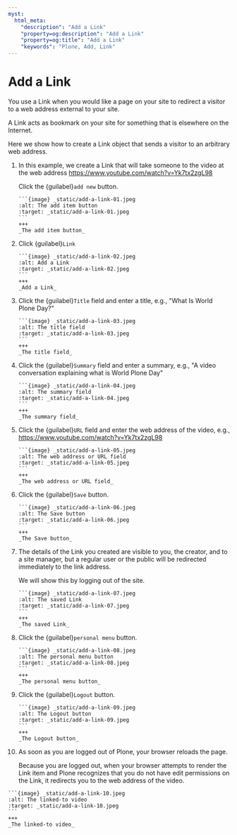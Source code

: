 ```yaml
---
myst:
  html_meta:
    "description": "Add a Link"
    "property=og:description": "Add a Link"
    "property=og:title": "Add a Link"
    "keywords": "Plone, Add, Link"
---
```


# Add a Link

You use a Link when you would like a page on your site to redirect a visitor to a web address external to your site.

A Link acts as bookmark on your site for something that is elsewhere on the Internet.

Here we show how to create a Link object that sends a visitor to an arbitrary web address.

1. In this example, we create a Link that will take someone to the video at the web address <https://www.youtube.com/watch?v=Yk7tx2zgL98> 

    Click the {guilabel}`add new` button.

   ````{card}
   ```{image} _static/add-a-link-01.jpeg
   :alt: The add item button
   :target: _static/add-a-link-01.jpeg
   ```
   +++
   _The add item button_
   ````

2. Click {guilabel}`Link`

   ````{card}
   ```{image} _static/add-a-link-02.jpeg
   :alt: Add a Link
   :target: _static/add-a-link-02.jpeg
   ```
   +++
   _Add a Link_
   ````

3. Click the {guilabel}`Title` field and enter a title, e.g., "What Is World Plone Day?"

   ````{card}
   ```{image} _static/add-a-link-03.jpeg
   :alt: The title field
   :target: _static/add-a-link-03.jpeg
   ```
   +++
   _The title field_
   ````

4. Click the {guilabel}`Summary` field and enter a summary, e.g., "A video conversation explaining what is World Plone Day"

   ````{card}
   ```{image} _static/add-a-link-04.jpeg
   :alt: The summary field
   :target: _static/add-a-link-04.jpeg
   ```
   +++
   _The summary field_
   ````

5. Click the {guilabel}`URL` field and enter the web address of the video, e.g., <https://www.youtube.com/watch?v=Yk7tx2zgL98>

   ````{card}
   ```{image} _static/add-a-link-05.jpeg
   :alt: The web address or URL field
   :target: _static/add-a-link-05.jpeg
   ```
   +++
   _The web address or URL field_
   ````

6. Click the {guilabel}`Save` button.

   ````{card}
   ```{image} _static/add-a-link-06.jpeg
   :alt: The Save button
   :target: _static/add-a-link-06.jpeg
   ```
   +++
   _The Save button_
   ````

7. The details of the Link you created are visible to you, the creator, and to a site manager, but a regular user or the public will be redirected immediately to the link address.

    We will show this by logging out of the site.

   ````{card}
   ```{image} _static/add-a-link-07.jpeg
   :alt: The saved Link
   :target: _static/add-a-link-07.jpeg
   ```
   +++
   _The saved Link_
   ````

8. Click the {guilabel}`personal menu` button.

   ````{card}
   ```{image} _static/add-a-link-08.jpeg
   :alt: The personal menu button
   :target: _static/add-a-link-08.jpeg
   ```
   +++
   _The personal menu button_
   ````

9. Click the {guilabel}`Logout` button.

   ````{card}
   ```{image} _static/add-a-link-09.jpeg
   :alt: The Logout button
   :target: _static/add-a-link-09.jpeg
   ```
   +++
   _The Logout button_
   ````

10. As soon as you are logged out of Plone, your browser reloads the page. 
    
    Because you are logged out, when your browser attempts to render the Link item and Plone recognizes that you do not have edit permissions on the Link, it redirects you to the web address of the video.

   ````{card}
   ```{image} _static/add-a-link-10.jpeg
   :alt: The linked-to video
   :target: _static/add-a-link-10.jpeg
   ```
   +++
   _The linked-to video_
   ````
